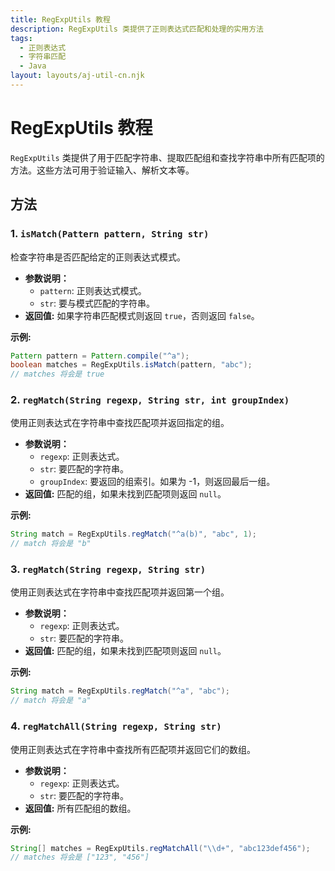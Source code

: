 ```yaml
---
title: RegExpUtils 教程
description: RegExpUtils 类提供了正则表达式匹配和处理的实用方法
tags:
  - 正则表达式
  - 字符串匹配
  - Java
layout: layouts/aj-util-cn.njk
---
```


# RegExpUtils 教程

`RegExpUtils` 类提供了用于匹配字符串、提取匹配组和查找字符串中所有匹配项的方法。这些方法可用于验证输入、解析文本等。

## 方法

### 1. `isMatch(Pattern pattern, String str)`

检查字符串是否匹配给定的正则表达式模式。

* **参数说明：**
    * `pattern`: 正则表达式模式。
    * `str`: 要与模式匹配的字符串。
* **返回值:** 如果字符串匹配模式则返回 `true`，否则返回 `false`。

**示例:**

```java
Pattern pattern = Pattern.compile("^a");
boolean matches = RegExpUtils.isMatch(pattern, "abc");
// matches 将会是 true
```

### 2. `regMatch(String regexp, String str, int groupIndex)`

使用正则表达式在字符串中查找匹配项并返回指定的组。

* **参数说明：**
    * `regexp`: 正则表达式。
    * `str`: 要匹配的字符串。
    * `groupIndex`: 要返回的组索引。如果为 -1，则返回最后一组。
* **返回值:** 匹配的组，如果未找到匹配项则返回 `null`。

**示例:**

```java
String match = RegExpUtils.regMatch("^a(b)", "abc", 1);
// match 将会是 "b"
```

### 3. `regMatch(String regexp, String str)`

使用正则表达式在字符串中查找匹配项并返回第一个组。

* **参数说明：**
    * `regexp`: 正则表达式。
    * `str`: 要匹配的字符串。
* **返回值:** 匹配的组，如果未找到匹配项则返回 `null`。

**示例:**

```java
String match = RegExpUtils.regMatch("^a", "abc");
// match 将会是 "a"
```

### 4. `regMatchAll(String regexp, String str)`

使用正则表达式在字符串中查找所有匹配项并返回它们的数组。

* **参数说明：**
    * `regexp`: 正则表达式。
    * `str`: 要匹配的字符串。
* **返回值:** 所有匹配组的数组。

**示例:**

```java
String[] matches = RegExpUtils.regMatchAll("\\d+", "abc123def456");
// matches 将会是 ["123", "456"]
```